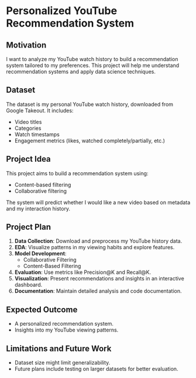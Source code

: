 # Personalized YouTube Recommendation System

## Motivation
I want to analyze my YouTube watch history to build a recommendation system tailored to my preferences. This project will help me understand recommendation systems and apply data science techniques.

## Dataset
The dataset is my personal YouTube watch history, downloaded from Google Takeout. It includes:
- Video titles
- Categories
- Watch timestamps
- Engagement metrics (likes, watched completely/partially, etc.)

## Project Idea
This project aims to build a recommendation system using:
- Content-based filtering
- Collaborative filtering

The system will predict whether I would like a new video based on metadata and my interaction history.

## Project Plan
1. **Data Collection**: Download and preprocess my YouTube history data.
2. **EDA**: Visualize patterns in my viewing habits and explore features.
3. **Model Development**:
   - Collaborative Filtering
   - Content-Based Filtering
4. **Evaluation**: Use metrics like Precision@K and Recall@K.
5. **Visualization**: Present recommendations and insights in an interactive dashboard.
6. **Documentation**: Maintain detailed analysis and code documentation.

## Expected Outcome
- A personalized recommendation system.
- Insights into my YouTube viewing patterns.

## Limitations and Future Work
- Dataset size might limit generalizability.
- Future plans include testing on larger datasets for better evaluation.
